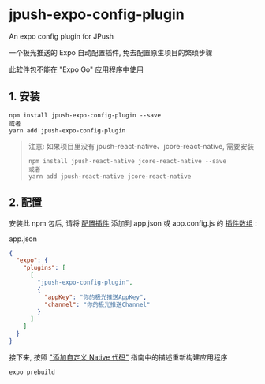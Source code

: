 # jpush-expo-config-plugin

An expo config plugin for JPush

一个极光推送的 Expo 自动配置插件, 免去配置原生项目的繁琐步骤

此软件包不能在 "Expo Go" 应用程序中使用

## 1. 安装

```
npm install jpush-expo-config-plugin --save
或者
yarn add jpush-expo-config-plugin
```

> 注意: 如果项目里没有 jpush-react-native、jcore-react-native, 需要安装
>
> ```
> npm install jpush-react-native jcore-react-native --save
> 或者
> yarn add jpush-react-native jcore-react-native
> ```

## 2. 配置

安装此 npm 包后, 请将 [配置插件](https://docs.expo.io/guides/config-plugins/) 添加到 app.json 或 app.config.js 的 [插件数组](https://docs.expo.io/versions/latest/config/app/#plugins) :

app.json

```json
{
  "expo": {
    "plugins": [
      [
        "jpush-expo-config-plugin",
        {
          "appKey": "你的极光推送AppKey",
          "channel": "你的极光推送Channel"
        }
      ]
    ]
  }
}
```

接下来, 按照 ["添加自定义 Native 代码"](https://docs.expo.io/workflow/customizing/) 指南中的描述重新构建应用程序

```
expo prebuild
```
